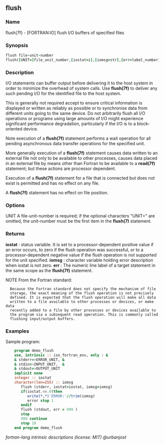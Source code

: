 ## flush

### **Name**
   flush(7f) - [FORTRAN:IO] flush I/O buffers of specified files
### **Synopsis**
```fortran
flush file-unit-number
flush([UNIT=]file_unit_number,[iostat=i],[iomsg=str],[err=label_number])
```
### **Description**

   I/O statements can buffer output before delivering it to the
   host system in order to minimize the overhead of system calls.
   Use **flush(7f)** to deliver any such pending I/O for the identified
   file to the host system.

   This is generally not required accept to ensure critical information
   is displayed or written as reliably as possible or to synchronise
   data from different units going to the same device. Do not arbitrarily
   flush all I/O operations or programs using large amounts of I/O might
   experience significant performance degradation, particularly if the
   I/O is to a block-oriented device.

   Note execution of a **flush(7f)** statement performs a wait operation
   for all pending asynchronous data transfer operations for the
   specified unit.

   More generally execution of a **flush(7f)** statement causes data
   written to an external file not only to be available to other
   processes,  causes data placed in an external file by means other
   than Fortran to be available to a **read(7f)** statement; but these
   actions are processor dependent.

   Execution of a **flush(7f)** statement for a file that is connected
   but does not exist is permitted and has no effect on any file.

   A **flush(7f)** statement has no effect on file position.

### **Options**
   UNIT    A file-unit-number is required; if the optional characters
           "UNIT=" are omitted, the unit-number must be the first
           item in the **flush(7)** statement.

### **Returns**
   **iostat**
   : status variable.
     It is set to a processor-dependent positive value if an
     error occurs, to zero if the flush operation was successful,
     or to a processor-dependent negative value if the flush
     operation is not supported for the unit specified.
   **iomsg**
   : character variable holding error description when iostat
     is not zero.
   **err**
   : The numeric line label of a target statement in the same
     scope as the **flush(7f)** statement.

   NOTE
   From the Fortran standard:

      Because the Fortran standard does not specify the mechanism of file
      storage, the exact meaning of the flush operation is not precisely
      defined. It is expected that the flush operation will make all data
      written to a file available to other processes or devices, or make data
      recently added to a file by other processes or devices available to
      the program via a subsequent read operation. This is commonly called
      flushing input/output buffers.

### **Examples**

Sample program:

```fortran
    program demo_flush
    use, intrinsic :: iso_fortran_env, only : &
    & stderr=>ERROR_UNIT, &
    & stdin=>INPUT_UNIT,  &
    & stdout=>OUTPUT_UNIT
    implicit none
    integer :: iostat
    character(len=255) :: iomsg
       flush (stderr, iostat=iostat, iomsg=iomsg)
       if(iostat.ne.0)then
          write(*,*)'ERROR:'//trim(iomsg)
          error stop 1
       endif
       flush (stdout, err = 999 )
       stop
       999 continue
       stop 10
    end program demo_flush
```
 _fortran-lang intrinsic descriptions (license: MIT) \@urbanjost_
